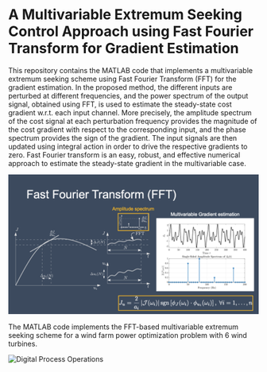  # A Multivariable Extremum Seeking Control Approach using Fast Fourier Transform for Gradient Estimation
 
This repository contains the MATLAB code that implements a multivariable extremum seeking scheme using Fast Fourier Transform (FFT) for the gradient estimation. In the proposed method, the different inputs are perturbed at different frequencies, and  the power spectrum of the output signal, obtained using FFT,  is used to estimate the steady-state cost gradient w.r.t. each input channel. More precisely, the amplitude spectrum of the cost signal at each perturbation frequency provides the magnitude of the  cost gradient with respect  to the corresponding input, and the phase spectrum provides the sign of the gradient. The input signals are then updated using integral action in order to drive the respective gradients to zero. Fast Fourier transform is an easy, robust, and effective numerical approach to estimate the steady-state gradient in the multivariable case. 

![Digital Process Operations](ESCFFT_github.png)

The MATLAB code implements the FFT-based multivariable extremum seeking scheme for a wind farm power optimization problem with 6 wind turbines.

![Digital Process Operations](spectrogram.png)
